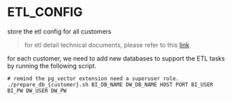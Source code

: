 # ETL_CONFIG
store the etl config for all customers

> for etl detail technical documents, please refer to this [link](https://d0qlhoqt8g.feishu.cn/wiki/D7lswJwUaizhScki6sZcKSKnnOb)

for each customer, we need to add new databases to support the ETL tasks by running the following script. 
```commandline
# remind the pg_vector extension need a superuser role.
./prepare_db_{customer}.sh BI_DB_NAME DW_DB_NAME HOST PORT BI_USER BI_PW DW_USER DW_PW
```
